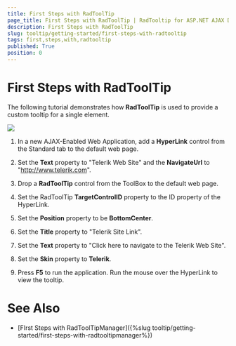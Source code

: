 ```yaml
---
title: First Steps with RadToolTip
page_title: First Steps with RadToolTip | RadTooltip for ASP.NET AJAX Documentation
description: First Steps with RadToolTip
slug: tooltip/getting-started/first-steps-with-radtooltip
tags: first,steps,with,radtooltip
published: True
position: 0
---
```


# First Steps with RadToolTip



The following tutorial demonstrates how **RadToolTip** is used to provide a custom tooltip for a single element.


![](images/tooltip-gettingstarted001.png)

1. In a new AJAX-Enabled Web Application, add a **HyperLink** control from the Standard tab to the default web page.

1. Set the **Text** property to "Telerik Web Site" and the **NavigateUrl** to "http://www.telerik.com".

1. Drop a **RadToolTip** control from the ToolBox to the default web page.

1. Set the RadToolTip **TargetControlID** property to the ID property of the HyperLink.

1. Set the **Position** property to be **BottomCenter**.

1. Set the **Title** property to "Telerik Site Link".

1. Set the **Text** property to "Click here to navigate to the Telerik Web Site".

1. Set the **Skin** property to **Telerik**.

1. Press **F5** to run the application. Run the mouse over the HyperLink to view the tooltip.

# See Also

 * [FIrst Steps with RadToolTipManager]({%slug tooltip/getting-started/first-steps-with-radtooltipmanager%})
